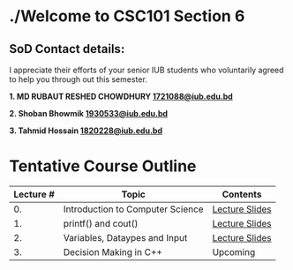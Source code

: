 # ./Welcome to CSC101 Section 6

## SoD Contact details:

I appreciate their efforts of your senior IUB students who voluntarily agreed to help you through out this semester. 

**1. MD RUBAUT RESHED CHOWDHURY <1721088@iub.edu.bd>** 

**2. Shoban Bhowmik <1930533@iub.edu.bd>**

**3. Tahmid Hossain <1820228@iub.edu.bd>**

# Tentative Course Outline

Lecture # | Topic | Contents
----------|-------|-----------
0. | Introduction to Computer Science | [Lecture Slides](https://docs.google.com/presentation/d/1WzYITyGFqdw9tjBzAaRi6bUc596Juk3BmlwPERzMtyE/edit?usp=sharing) 
1. | printf() and cout() | [Lecture Slides](https://docs.google.com/presentation/d/1POaPIfWOyYCynZggYynVUnbCoiNCSo6eCY9bxDtKsME/edit?usp=sharing)
2. | Variables, Dataypes and Input | [Lecture Slides](https://docs.google.com/presentation/d/1q0mrhAz57rkCCBlHCrfZ3e0dW64GgP9agD_Zen4so_A/edit?usp=sharing)
3. | Decision Making in C++ | Upcoming
